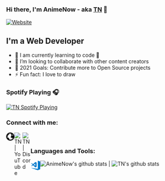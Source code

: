 ### Hi there, I'm AnimeNow - aka [TN][website] 👋

[![Website](https://img.shields.io/website?label=toon-nation.ml&style=for-the-badge&url=https%3A%2F%2Ftoon-nation.ml)](https://toon-nation.ml)

## I'm a Web Developer

- 🔭 I am currently learning to code 🤣
- 👯 I’m looking to collaborate with other content creators
- 🥅 2021 Goals: Contribute more to Open Source projects
- ⚡ Fun fact: I love to draw


### Spotify Playing 🎧

[<img src="https://now-playing-codestackr.vercel.app/api/spotify-playing" alt="TN Spotify Playing" width="350" />](https://open.spotify.com/user/d0tx4051ixw3kt8zbritr5fjz)

### Connect with me:

[<img align="left" alt="toon-nation.ml" width="22px" src="https://raw.githubusercontent.com/iconic/open-iconic/master/svg/globe.svg" />][website]
[<img align="left" alt="TN | YouTube" width="22px" src="https://cdn.jsdelivr.net/npm/simple-icons@v3/icons/youtube.svg" />][youtube]
[<img align="left" alt="TN | Discord" width="22px" src="https://cdn.jsdelivr.net/npm/simple-icons@v3/icons/discord.svg" />][discord]
<br />


[website]: https://toon-nation.ml
[youtube]: https://www.youtube.com/channel/UCxZXQLDPaslJ9vGPk-KKXAQ
[discord]: https://discord.gg/rbTXqdq


### Languages and Tools:

<img align="left" alt="Visual Studio Code" width="26px" src="https://raw.githubusercontent.com/github/explore/80688e429a7d4ef2fca1e82350fe8e3517d3494d/topics/visual-studio-code/visual-studio-code.png" />


![AnimeNow's github stats](https://github-readme-stats.vercel.app/api?username=animenow&show_icons=true&theme=radical&include_all_commits=true) | ![TN's github stats](https://github-readme-stats.vercel.app/api/top-langs/?username=animenow&theme=radical&layout=compact)

